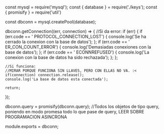 const mysql = require('mysql');
const { database } = require('./keys');
const { promisify } = require('util')

const dbconn = mysql.createPool(database);

dbconn.getConnection((err, connection) => {
    //Si da error:
    if (err) {
        if (err.code == ' PROTOCOL_CONNECTION_LOST') {
            console.log('Se ha cerrado la conexion con la base de datos');
        };
        if (err.code == ' ER_CON_COUNT_ERROR') {
            console.log('Demasiadas conexiones con la base de datos');
        };
        if (err.code == ' ECONNREFUSED') {
            console.log('La conexion con la base de datos ha sido rechazada');
        };
    };
    
    //Si funciona:
    //MIRAR PORQUE FUNCIONA SIN LLAVES, PERO CON ELLAS NO VA. :<
    if(connection) connection.release();
    console.log('La base de datos esta conectada');

    return;
    

});

dbconn.query = promisify(dbconn.query); //Todos los objetos de tipo query, poniendo en modo promesa todo lo que pase de query, LEER SOBRE PROGRAMACION ASINCRONA


module.exports = dbconn;